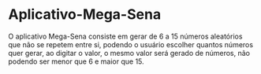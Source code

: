 # Aplicativo-Mega-Sena
O aplicativo Mega-Sena consiste em gerar de 6 a 15 números aleatórios que não se repetem entre si, podendo o usuário escolher quantos números quer gerar, ao digitar o valor, o mesmo valor será gerado de números, não podendo ser menor que 6 e maior que 15. 
